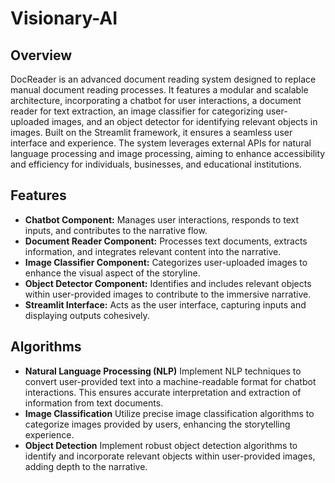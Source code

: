 # Visionary-AI
## Overview
DocReader is an advanced document reading system designed to replace manual document reading processes. It features a modular and scalable architecture, incorporating a chatbot for user interactions, a document reader for text extraction, an image classifier for categorizing user-uploaded images, and an object detector for identifying relevant objects in images. Built on the Streamlit framework, it ensures a seamless user interface and experience. The system leverages external APIs for natural language processing and image processing, aiming to enhance accessibility and efficiency for individuals, businesses, and educational institutions.
## Features
- **Chatbot Component:** Manages user interactions, responds to text inputs, and contributes to the narrative flow.
- **Document Reader Component:** Processes text documents, extracts information, and integrates relevant content into the narrative.
- **Image Classifier Component:** Categorizes user-uploaded images to enhance the visual aspect of the storyline.
- **Object Detector Component:** Identifies and includes relevant objects within user-provided images to contribute to the immersive narrative.
- **Streamlit Interface:** Acts as the user interface, capturing inputs and displaying outputs cohesively.
## Algorithms
- **Natural Language Processing (NLP)**
 Implement NLP techniques to convert user-provided text into a machine-readable format for chatbot interactions. This ensures accurate interpretation and extraction of information from text documents.
- **Image Classification**
 Utilize precise image classification algorithms to categorize images provided by users, enhancing the storytelling experience.
- **Object Detection**
 Implement robust object detection algorithms to identify and incorporate relevant objects within user-provided images, adding depth to the narrative.
